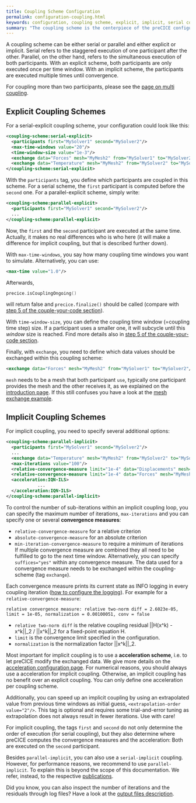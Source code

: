 ```yaml
---
title: Coupling Scheme Configuration
permalink: configuration-coupling.html
keywords: configuration, coupling scheme, explicit, implicit, serial coupling, parallel coupling
summary: "The coupling scheme is the centerpiece of the preCICE configuration. It describes the logical execution order of two or more participants. On this page, we explain how to couple two participants."
---
```


A coupling scheme can be either serial or parallel and either explicit or implicit. Serial refers to the staggered execution of one participant after the other. Parallel, on the other hand, refers to the simultaneous execution of both participants. With an explicit scheme, both participants are only executed once per time window. With an implicit scheme, the participants are executed multiple times until convergence.

For coupling more than two participants, please see the [page on multi coupling](configuration-coupling-multi.html).

## Explicit Coupling Schemes

For a serial-explicit coupling scheme, your configuration could look like this:

```xml
<coupling-scheme:serial-explicit>
  <participants first="MySolver1" second="MySolver2"/>
  <max-time-windows value="20"/>
  <time-window-size value="1e-3"/>
  <exchange data="Forces" mesh="MyMesh2" from="MySolver1" to="MySolver2"/>
  <exchange data="Temperature" mesh="MyMesh2" from="MySolver2" to="MySolver1"/>
</coupling-scheme:serial-explicit>
```

With the `participants` tag, you define which participants are coupled in this scheme. For a serial scheme, the `first` participant is computed before the `second` one. For a parallel-explicit scheme, simply write:

```xml
<coupling-scheme:parallel-explicit>
  <participants first="MySolver1" second="MySolver2"/>
  ...
</coupling-scheme:parallel-explicit>
```
Now, the `first` and the `second` participant are executed at the same time. Actually, it makes no real differences who is who here (it will make a difference for implicit coupling, but that is described further down). 

With `max-time-windows`, you say how many coupling time windows you want to simulate. Alternatively, you can use:
```xml
<max-time value="1.0"/> 
```
Afterwards,
```c++
precice.isCouplingOngoing()
```

will return false and `precice.finalize()` should be called (compare with [step 5 of the couple-your-code section](couple-your-code-timestep-sizes.html#steering-the-end-of-the-simulation)).  

With `time-window-size`, you can define the coupling time window (=coupling time step) size. If a participant uses a smaller one, it will subcycle until this _window_ size is reached. Find more details also in [step 5 of the couple-your-code section](couple-your-code-timestep-sizes.html). 

Finally, with `exchange`, you need to define which data values should be exchanged within this coupling scheme:
```xml
<exchange data="Forces" mesh="MyMesh2" from="MySolver1" to="MySolver2"/>
```
`mesh` needs to be a mesh that both participant `use`, typically one participant provides the mesh and the other receives it, as we explained on the [introduction page](configuration-introduction.html). If this still confuses you have a look at the [mesh exchange example](configuration-coupling-mesh-exchange.html).

## Implicit Coupling Schemes

For implicit coupling, you need to specify several additional options:

```xml
<coupling-scheme:parallel-implicit>
  <participants first="MySolver1" second="MySolver2"/>
  ...
  <exchange data="Temperature" mesh="MyMesh2" from="MySolver2" to="MySolver1"/>        
  <max-iterations value="100"/>
  <relative-convergence-measure limit="1e-4" data="Displacements" mesh="MyMesh2"/>
  <relative-convergence-measure limit="1e-4" data="Forces" mesh="MyMesh2"/>
  <acceleration:IQN-ILS>
            ...
  </acceleration:IQN-ILS>
</coupling-scheme:parallel-implicit>
```
To control the number of sub-iterations within an implicit coupling loop, you can specify the maximum number of iterations, `max-iterations` and you can specify one or several **convergence measures**:
* `relative-convergence-measure` for a relative criterion
* `absolute-convergence-measure` for an absolute criterion
* `min-iteration-convergence-measure` to require a minimum of iterations  
If multiple convergence measure are combined they all need to be fulfilled to go to the next time window. Alternatively, you can specify `suffices="yes"` within any convergence measure. 
The data used for a convergence measure needs to be exchanged within the coupling-scheme (tag `exchange`). 

Each convergence measure prints its current state as INFO logging in every coupling iteration ([how to configure the logging](configuration-logging.html)). For example for a `relative-convergence-measure`:

```
relative convergence measure: relative two-norm diff = 2.6023e-05, limit = 1e-05, normalization = 0.00100051, conv = false
```

* `relative two-norm diff` is the relative coupling residual \|\|H(x^k) - x^k\|\|_2 / \|\|x^k\|\|_2 for a fixed-point equation H.
* `limit` is the convergence limit specified in the configuration.
* `normalization` is the normalization factor \|\|x^k\|\|_2.


Most important for implicit coupling is to use a **acceleration scheme**, i.e. to let preCICE modify the exchanged data. We give more details on the [acceleration configuration page](configuration-acceleration.html). For numerical reasons, you should always use a acceleration for implicit coupling. Otherwise, an implicit coupling has no benefit over an explicit coupling. You can only define one acceleration per coupling scheme. 

Additionally, you can speed up an implicit coupling by using an extrapolated value from previous time windows as initial guess, `<extrapolation-order value="2"/>`. This tag is optional and requires some trial-and-error tuning as extrapolation does not always result in fewer iterations. Use with care!   

For implicit coupling, the tags `first` and `second` do not only determine the order of execution (for serial coupling), but they also determine where preCICE computes the convergence measures and the acceleration: Both are executed on the `second` participant. 

Besides `parallel-implicit`, you can also use a `serial-implicit` coupling. However, for performance reasons, we recommend to use `parallel-implicit`. To explain this is beyond the scope of this documentation. We refer, instead, to the respective [publications](literature-guide-overview.html).

Did you know, you can also inspect the number of iterations and the residuals through log files? Have a look at the [output files description](TODO).
